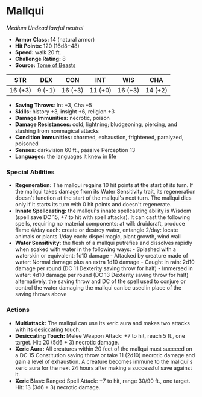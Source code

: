 # Mallqui

*Medium* *Undead* *lawful neutral*

- **Armor Class:** 14 (natural armor)
- **Hit Points:** 120 (16d8+48)
- **Speed:** walk 20 ft.
- **Challenge Rating:** 8
- **Source:** [Tome of Beasts](https://koboldpress.com/kpstore/product/tome-of-beasts-for-5th-edition-print/)

| STR | DEX | CON | INT | WIS | CHA |
| --- | --- | --- | --- | --- | --- |
| 16 (+3) | 9 (-1) | 16 (+3) | 11 (+0) | 16 (+3) | 14 (+2) |

- **Saving Throws**: Int +3, Cha +5
- **Skills:** history +3, insight +6, religion +3
- **Damage Immunities:** necrotic, poison
- **Damage Resistances:** cold, lightning; bludgeoning, piercing, and slashing from nonmagical attacks
- **Condition Immunities:** charmed, exhaustion, frightened, paralyzed, poisoned
- **Senses:** darkvision 60 ft., passive Perception 13
- **Languages:** the languages it knew in life
### Special Abilities
- **Regeneration:** The mallqui regains 10 hit points at the start of its turn. If the mallqui takes damage from its Water Sensitivity trait, its regeneration doesn't function at the start of the mallqui's next turn. The mallqui dies only if it starts its turn with 0 hit points and doesn't regenerate.
- **Innate Spellcasting:** the mallqui's innate spellcasting ability is Wisdom (spell save DC 15, +7 to hit with spell attacks). It can cast the following spells, requiring no material components:  at will: druidcraft, produce flame  4/day each: create or destroy water, entangle  2/day: locate animals or plants  1/day each: dispel magic, plant growth, wind wall
- **Water Sensitivity:** the flesh of a mallqui putrefies and dissolves rapidly when soaked with water in the following ways:  - Splashed with a waterskin or equivalent: 1d10 damage  - Attacked by creature made of water: Normal damage plus an extra 1d10 damage  - Caught in rain: 2d10 damage per round (DC 11 Dexterity saving throw for half)  - Immersed in water: 4d10 damage per round (DC 13 Dexterity saving throw for half)  alternatively, the saving throw and DC of the spell used to conjure or control the water damaging the mallqui can be used in place of the saving throws above
### Actions
- **Multiattack:** The mallqui can use its xeric aura and makes two attacks with its desiccating touch.
- **Desiccating Touch:** Melee Weapon Attack: +7 to hit, reach 5 ft., one target. Hit: 20 (5d6 + 3) necrotic damage.
- **Xeric Aura:** All creatures within 20 feet of the mallqui must succeed on a DC 15 Constitution saving throw or take 11 (2d10) necrotic damage and gain a level of exhaustion. A creature becomes immune to the mallqui's xeric aura for the next 24 hours after making a successful save against it.
- **Xeric Blast:** Ranged Spell Attack: +7 to hit, range 30/90 ft., one target. Hit: 13 (3d6 + 3) necrotic damage.
